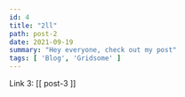```yaml
---
id: 4
title: "2ll"
path: post-2
date: 2021-09-19
summary: "Hey everyone, check out my post"
tags: [ 'Blog', 'Gridsome' ]
---
```



Link 3: [[ post-3 ]]